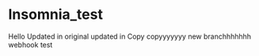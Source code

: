 # Insomnia_test

Hello
Updated in original
updated in Copy
copyyyyyyy
new branchhhhhhh
webhook test
